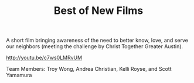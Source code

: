 ﻿---
title: Best of New Films
intro: Art of Neighboring
---
A short film bringing awareness of the need to better know, love, and serve our neighbors (meeting the challenge by Christ Together Greater Austin). 

http://youtu.be/c7ws0LMRvUM

Team Members: Troy Wong, Andrea Christian, Kelli Royse, and Scott Yamamura


